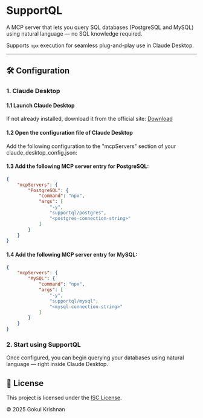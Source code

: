 # SupportQL
A MCP server that lets you query SQL databases (PostgreSQL and MySQL) using natural language — no SQL knowledge required.

Supports `npx` execution for seamless plug-and-play use in Claude Desktop.

---

## 🛠️ Configuration

### 1. Claude Desktop

#### 1.1 Launch Claude Desktop  
If not already installed, download it from the official site: [Download](https://claude.ai/download)

#### 1.2 Open the configuration file of Claude Desktop
Add the following configuration to the "mcpServers" section of your claude_desktop_config.json:

#### 1.3 Add the following MCP server entry for **PostgreSQL**:

```json
{
    "mcpServers": {
        "PostgreSQL": {
            "command": "npx",
            "args": [
                "-y",
                "supportql/postgres",
                "<postgres-connection-string>"
            ]
        }
    }
}
```

#### 1.4 Add the following MCP server entry for **MySQL**:

```json
{
    "mcpServers": {
        "MySQL": {
            "command": "npx",
            "args": [
                "-y",
                "supportql/mysql",
                "<mysql-connection-string>"
            ]
        }
    }
}
```

### 2. Start using SupportQL

Once configured, you can begin querying your databases using natural language — right inside Claude Desktop.

## 📄 License

This project is licensed under the [ISC License](https://opensource.org/licenses/ISC).

© 2025 Gokul Krishnan
